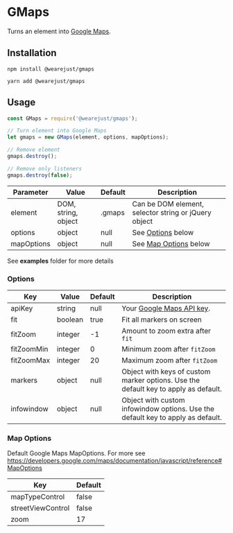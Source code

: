 # GMaps
Turns an element into [Google Maps](https://developers.google.com/maps/).

## Installation
```
npm install @wearejust/gmaps

yarn add @wearejust/gmaps
```

## Usage
```javascript
const GMaps = require('@wearejust/gmaps');

// Turn element into Google Maps
let gmaps = new GMaps(element, options, mapOptions);

// Remove element
gmaps.destroy();

// Remove only listeners
gmaps.destroy(false);
```

| Parameter | Value | Default | Description |
|---|---|---|---|
| element | DOM, string, object | .gmaps | Can be DOM element, selector string or jQuery object |
| options | object | null | See [Options](#options) below |
| mapOptions | object | null | See [Map Options](#map-options) below |

See **examples** folder for more details

### Options
| Key | Value | Default | Description |
|---|---|---|---|
| apiKey | string | null | Your [Google Maps API key](https://developers.google.com/maps/documentation/javascript/get-api-key).  |
| fit | boolean | true | Fit all markers on screen |
| fitZoom | integer | -1 | Amount to zoom extra after `fit` |
| fitZoomMin | integer | 0 | Minimum zoom after `fitZoom` |
| fitZoomMax | integer | 20 | Maximum zoom after `fitZoom` |
| markers | object | null | Object with keys of custom marker options. Use the default key to apply as default. |
| infowindow | object | null | Object with custom infowindow options. Use the default key to apply as default. |

### Map Options
Default Google Maps MapOptions. For more see https://developers.google.com/maps/documentation/javascript/reference#MapOptions

| Key | Default |
|---|---|
| mapTypeControl | false |
| streetViewControl | false |
| zoom | 17 |
    


